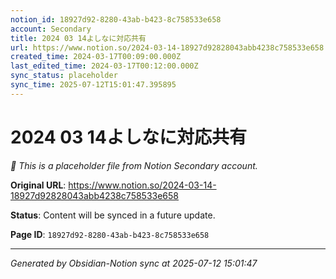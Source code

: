 ```yaml
---
notion_id: 18927d92-8280-43ab-b423-8c758533e658
account: Secondary
title: 2024 03 14よしなに対応共有
url: https://www.notion.so/2024-03-14-18927d92828043abb4238c758533e658
created_time: 2024-03-17T00:09:00.000Z
last_edited_time: 2024-03-17T00:12:00.000Z
sync_status: placeholder
sync_time: 2025-07-12T15:01:47.395895
---
```


# 2024 03 14よしなに対応共有

*🔄 This is a placeholder file from Notion Secondary account.*

**Original URL**: https://www.notion.so/2024-03-14-18927d92828043abb4238c758533e658

**Status**: Content will be synced in a future update.

**Page ID**: `18927d92-8280-43ab-b423-8c758533e658`

---

*Generated by Obsidian-Notion sync at 2025-07-12 15:01:47*
